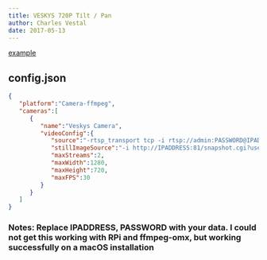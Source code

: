 ```yaml
---
title: VESKYS 720P Tilt / Pan
author: Charles Vestal
date: 2017-05-13
---
```

[example](http://www.ebay.com/itm/292036336237?_trksid=p2060353.m2749.l2649&ssPageName=STRK%3AMEBIDX%3AIT)

## config.json

```json
{
   "platform":"Camera-ffmpeg",
   "cameras":[
      {
         "name":"Veskys Camera",
         "videoConfig":{
            "source":"-rtsp_transport tcp -i rtsp://admin:PASSWORD@IPADDRESS:10554/tcp/av0_0 -map 0",
            "stillImageSource":"-i http://IPADDRESS:81/snapshot.cgi?user=admin&pwd=PASSWORD",
            "maxStreams":2,
            "maxWidth":1280,
            "maxHeight":720,
            "maxFPS":30
         }
      }
   ]
}
```

### Notes: Replace IPADDRESS, PASSWORD with your data. I could not get this working with RPi and ffmpeg-omx, but working successfully on a macOS installation
